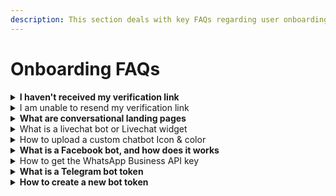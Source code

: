 ```yaml
---
description: This section deals with key FAQs regarding user onboarding to the ChatbotWorld
---
```


# Onboarding FAQs

<details>

<summary><strong>I haven't received my verification link</strong></summary>

If you haven't received your verification link, then you can check following things:

* Check your spam folder in your Inbox.
* You can also regenerate a new link after 30 seconds by clicking on the `Resend` button on the verification page.

If the issue persists, you can contact at production@s10u.co.za for further assistance.

</details>

<details>

<summary>I am unable to resend my verification link</summary>

If you are unable to resend the verification link request, then you can regenerate a new link after 30 seconds since the last request by clicking on the <mark style="color:blue;">`Resend`</mark> button on the verification page.

If the issue persists, you can contact at production@s10u.co.za for further assistance.

</details>

<details>

<summary><strong>What are conversational landing pages</strong></summary>

Conversational landing pages are interactive web pages for organizations who do not have a proper website for visitors. The landing page can ask questions, collect information and provide information to visitors. Conversational landing pages can help drive four times more conversions than a basic landing page.

</details>

<details>

<summary>What is a livechat bot or Livechat widget</summary>

A traditional chatbot answers questions based on a predefined set of answers. In contrast, a live chatbot works with a support agent and a predefined set of answers. It adds empathy, a whole new level of customer assistance. The main benefit is that your support team can take over anytime the conversation becomes complex.

</details>

<details>

<summary>How to upload a custom chatbot Icon &#x26; color</summary>

1. Login to the ChatbotWorld app using your registered credentials.
2. On your dashboard or side navigation panel under `bots`, you can see the different bots you have created, or you can create a new one.
3. Select any bot or click on `Edit` Icon, which will open a new screen of Bot Setup
4. Select the 3rd option, <mark style="background-color:blue;">`Bot Settings`</mark>, and a new page with the Design tab will open up.
5. On the page, you will see the option to change the `Bot Icon` along with Other design changes.
6. You can upload a new icon by clicking on the `upload` icon or selecting from available Avatars.
7. Once you have selected/uploaded, click the `Save Changes` button.
8. To change the Bot's color, choose the desired colors from the `Theme Color` and `Chat Background Color` options.

**Please note** that any changes in the Bot will reflect in 15 mins time intervals. If you want them to change immediately, Navigate to the 'General' tab, click on the `Invalidate Cache` option, and save changes.

</details>

<details>

<summary><strong>What is a Facebook bot, and how does it works</strong></summary>

Facebook Bot is the Integration of your Facebook business page and ChatbotWorld Application. Once the Integration is completed and active, ChatbotWorld enables you to run a pre-programmed flow on the Facebook page messenger.

Automated messages are sent to people commenting on your page post and collect leads and many more features. To make the Integration, You will require to provide permissions to ChatbotWorld to access your pages and manage certain permission.

</details>

<details>

<summary>How to get the WhatsApp Business API key</summary>

The WhatsApp Business API key is the access key to access your WhatsApp business API account. It enables you to access the messages/chat sent on your WhatsApp number, manage your WhatsApp profile, or many more features using the ChatbotWorld platform. This key will be available once your mobile no has been whitelisted/approved for the Whatsapp Business API account by Meta.

</details>

<details>

<summary><strong>What is a Telegram bot token</strong></summary>

A Telegram bot token is an authentication token/key issued by Telegram. It enables you to access the messages/chat sent on your telegram bot, manage your Telegram contacts, or many more features using the ChatbotWorld platform.

</details>

<details>

<summary><strong>How to create a new bot token</strong></summary>

1. Open your telegram app, Search For `@BotFather`
2. The Botfather is an official bot of Telegram that issues an API Key for each Bot present on Telegram.
3. Type the command `/newbot`. It will ask for your Bot's name.
4. Type in a name, and then a message will pop up with the API key and other details. Copy the details and save them for future use.

</details>
